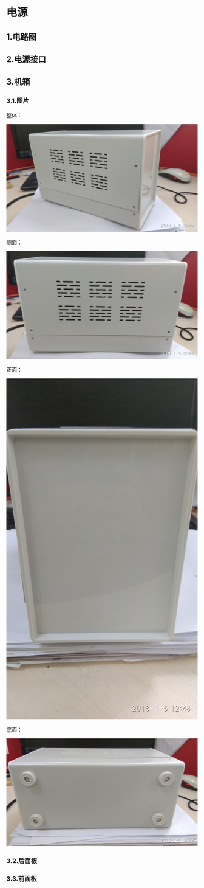 # 电源
## 1.电路图

## 2.电源接口  
## 3.机箱

### 3.1.图片

整体：

![](./Pic/p0.jpg)

侧面：

![](./Pic/p1.jpg)

正面：

![](./Pic/p2.jpg)

底面：

![](./Pic/p3.jpg)

### 3.2.后面板

### 3.3.前面板

